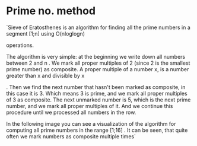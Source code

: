 # Prime no. method

`Sieve of Eratosthenes is an algorithm for finding all the prime numbers in a segment [1;n] using O(nloglogn)

operations.

The algorithm is very simple: at the beginning we write down all numbers between 2 and n
. We mark all proper multiples of 2 (since 2 is the smallest prime number) as composite. A proper multiple of a number x, is a number greater than x and divisible by x

. Then we find the next number that hasn't been marked as composite, in this case it is 3. Which means 3 is prime, and we mark all proper multiples of 3 as composite. The next unmarked number is 5, which is the next prime number, and we mark all proper multiples of it. And we continue this procedure until we processed all numbers in the row.

In the following image you can see a visualization of the algorithm for computing all prime numbers in the range [1;16]
. It can be seen, that quite often we mark numbers as composite multiple times`
